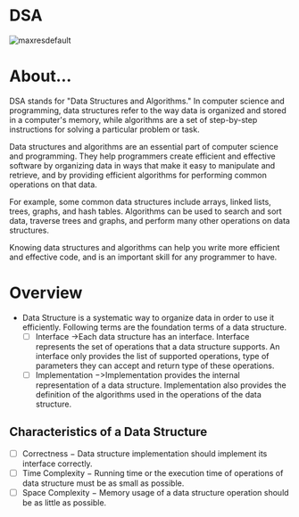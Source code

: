 # DSA

![maxresdefault](https://user-images.githubusercontent.com/70604119/236719179-35e83396-2c89-43d3-9ab7-8390ceb49ece.jpg)

<h1>About...</h1>
<p>
DSA stands for "Data Structures and Algorithms." In computer science and programming, data structures refer to the way data is organized and stored in a computer's memory, while algorithms are a set of step-by-step instructions for solving a particular problem or task.

Data structures and algorithms are an essential part of computer science and programming. They help programmers create efficient and effective software by organizing data in ways that make it easy to manipulate and retrieve, and by providing efficient algorithms for performing common operations on that data.

For example, some common data structures include arrays, linked lists, trees, graphs, and hash tables. Algorithms can be used to search and sort data, traverse trees and graphs, and perform many other operations on data structures.

Knowing data structures and algorithms can help you write more efficient and effective code, and is an important skill for any programmer to have.</p>

# Overview

- Data Structure is a systematic way to organize data in order to use it efficiently.   Following terms are the foundation terms of a data structure.
  - [ ] Interface ->Each data structure has an interface. Interface    represents the set of operations that a data structure supports. An interface only provides the list of supported operations, type of parameters they can accept and return type of these operations.
  - [ ] Implementation −>Implementation provides the internal representation of a data structure. Implementation also provides the definition of the algorithms used in the operations of the data structure.

## Characteristics of a Data Structure

  - [ ] Correctness − Data structure implementation should implement its interface correctly.
  - [ ] Time Complexity − Running time or the execution time of operations of data structure must be as small as possible.
  - [ ] Space Complexity − Memory usage of a data structure operation should be as little as possible.

